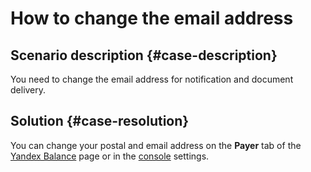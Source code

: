 # How to change the email address



## Scenario description {#case-description}

You need to change the email address for notification and document delivery.

## Solution {#case-resolution}

You can change your postal and email address on the **Payer** tab of the [Yandex Balance](https://balance.yandex.ru) page or in the [console](https://console.cloud.yandex.ru/settings) settings.